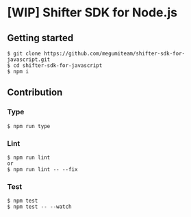 # [WIP] Shifter SDK for Node.js

## Getting started

```
$ git clone https://github.com/megumiteam/shifter-sdk-for-javascript.git
$ cd shifter-sdk-for-javascript
$ npm i
```

## Contribution

### Type

```
$ npm run type
```

### Lint

```
$ npm run lint
or
$ npm run lint -- --fix
```

### Test

```
$ npm test
$ npm test -- --watch
```